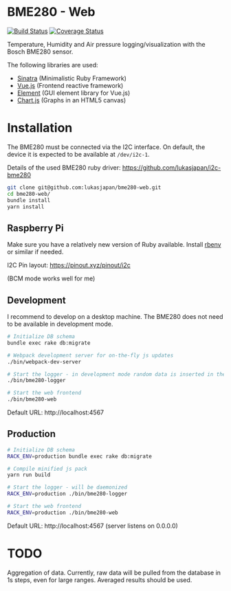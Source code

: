 # BME280 - Web

[![Build Status](https://travis-ci.org/lukasjapan/bme280-web.svg?branch=master)](https://travis-ci.org/lukasjapan/bme280-web)
[![Coverage Status](https://coveralls.io/repos/github/lukasjapan/bme280-web/badge.svg?branch=master)](https://coveralls.io/github/lukasjapan/bme280-web?branch=master)

Temperature, Humidity and Air pressure logging/visualization with the Bosch BME280 sensor.

The following libraries are used:

- [Sinatra](http://www.sinatrarb.com/) (Minimalistic Ruby Framework)
- [Vue.js](https://vuejs.org/index.html) (Frontend reactive framework)
- [Element](http://element.eleme.io/#/en-US) (GUI element library for Vue.js)
- [Chart.js](http://www.chartjs.org/) (Graphs in an HTML5 canvas)

# Installation

The BME280 must be connected via the I2C interface.
On default, the device it is expected to be available at `/dev/i2c-1`.

Details of the used BME280 ruby driver: https://github.com/lukasjapan/i2c-bme280

```bash
git clone git@github.com:lukasjapan/bme280-web.git
cd bme280-web/
bundle install
yarn install
```

## Raspberry Pi

Make sure you have a relatively new version of Ruby available.
Install [rbenv](https://gist.github.com/blacktm/8302741) or similar if needed.

I2C Pin layout: https://pinout.xyz/pinout/i2c

(BCM mode works well for me)

## Development

I recommend to develop on a desktop machine.
The BME280 does not need to be available in development mode.

```bash
# Initialize DB schema
bundle exec rake db:migrate

# Webpack development server for on-the-fly js updates
./bin/webpack-dev-server

# Start the logger - in development mode random data is inserted in the database
./bin/bme280-logger

# Start the web frontend
./bin/bme280-web
```

Default URL: http://localhost:4567

## Production

```bash
# Initialize DB schema
RACK_ENV=production bundle exec rake db:migrate

# Compile minified js pack
yarn run build

# Start the logger - will be daemonized
RACK_ENV=production ./bin/bme280-logger

# Start the web frontend
RACK_ENV=production ./bin/bme280-web
```

Default URL: http://localhost:4567 (server listens on 0.0.0.0)

# TODO

Aggregation of data.
Currently, raw data will be pulled from the database in 1s steps, even for large ranges.
Averaged results should be used.
